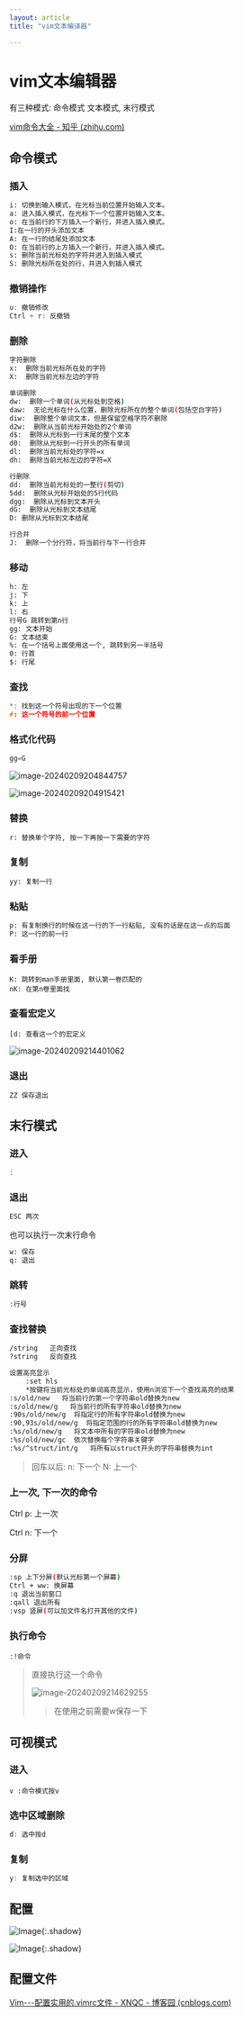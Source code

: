 ```yaml
---
layout: article
title: "vim文本编译器"

---
```


# vim文本编辑器

有三种模式: 命令模式 文本模式, 末行模式

[vim命令大全 - 知乎 (zhihu.com)](https://zhuanlan.zhihu.com/p/61515833)

## 命令模式

### 插入

```bash
i: 切换到输入模式，在光标当前位置开始输入文本。
a: 进入插入模式，在光标下一个位置开始输入文本。
o: 在当前行的下方插入一个新行，并进入插入模式。
I:在一行的开头添加文本 
A: 在一行的结尾处添加文本
O: 在当前行的上方插入一个新行，并进入插入模式。
s: 删除当前光标处的字符并进入到插入模式
S: 删除光标所在处的行，并进入到插入模式
```

### 撤销操作

```c
u: 撤销修改
Ctrl + r: 反撤销
```

### 删除

```bash
字符删除
x:  删除当前光标所在处的字符
X:  删除当前光标左边的字符

单词删除
dw:  删除一个单词(从光标处到空格)
daw:  无论光标在什么位置，删除光标所在的整个单词(包括空白字符)
diw:  删除整个单词文本，但是保留空格字符不删除
d2w:  删除从当前光标开始处的2个单词
d$:  删除从光标到一行末尾的整个文本
d0:  删除从光标到一行开头的所有单词
dl:  删除当前光标处的字符=x
dh:  删除当前光标左边的字符=X

行删除
dd:  删除当前光标处的一整行(剪切)
5dd:  删除从光标开始处的5行代码
dgg:  删除从光标到文本开头
dG:  删除从光标到文本结尾
D: 删除从光标到文本结尾

行合并
J:  删除一个分行符，将当前行与下一行合并
```

### 移动

```bash
h: 左
j: 下
k: 上
l: 右
行号G 跳转到第n行
gg: 文本开始
G: 文本结束
%: 在一个括号上面使用这一个, 跳转到另一半括号
0: 行首
$: 行尾
```

### 查找

```c
*: 找到这一个符号出现的下一个位置
#: 这一个符号的前一个位置
```

### 格式化代码

```c
gg=G
```

![image-20240209204844757](https://picture-01-1316374204.cos.ap-beijing.myqcloud.com/image/202402092048788.png)

![image-20240209204915421](https://picture-01-1316374204.cos.ap-beijing.myqcloud.com/image/202402092049453.png)

### 替换

```bash
r: 替换单个字符, 按一下再按一下需要的字符
```

### 复制

```bash
yy: 复制一行
```

### 粘贴

```bash
p: 有复制换行的时候在这一行的下一行粘贴, 没有的话是在这一点的后面
P: 这一行的前一行
```

### 看手册

```
K: 跳转到man手册里面, 默认第一卷匹配的
nK: 在第n卷里面找
```

### 查看宏定义

```
[d: 查看这一个的宏定义
```

![image-20240209214401062](https://picture-01-1316374204.cos.ap-beijing.myqcloud.com/image/202402092144099.png)

### 退出

```bash
ZZ 保存退出
```

## 末行模式

### 进入

```bash
:
```

### 退出

```bash
ESC 两次
```

也可以执行一次末行命令

```bash
w: 保存
q: 退出
```

### 跳转

```bash
:行号
```

### 查找替换

```bash
/string   正向查找
?string   反向查找

设置高亮显示
    :set hls
    *按键将当前光标处的单词高亮显示，使用n浏览下一个查找高亮的结果
:s/old/new   将当前行的第一个字符串old替换为new
:s/old/new/g   将当前行的所有字符串old替换为new
:90s/old/new/g  将指定行的所有字符串old替换为new
:90,93s/old/new/g  将指定范围的行的所有字符串old替换为new
:%s/old/new/g   将文本中所有的字符串old替换为new
:%s/old/new/gc  依次替换每个字符串关键字
:%s/^struct/int/g   将所有以struct开头的字符串替换为int
```

> 回车以后: n: 下一个 N: 上一个

### 上一次, 下一次的命令

Ctrl p: 上一次

Ctrl n: 下一个

### 分屏

```bash
:sp 上下分屏(默认光标第一个屏幕)
Ctrl + ww: 换屏幕
:q 退出当前窗口
:qall 退出所有
:vsp 竖屏(可以加文件名打开其他的文件)
```

### 执行命令

```
:!命令
```

> 直接执行这一个命令
>
> ![image-20240209214629255](https://picture-01-1316374204.cos.ap-beijing.myqcloud.com/image/202402092146290.png)
>
> > 在使用之前需要w保存一下

## 可视模式

### 进入

```
v :命令模式按v
```

### 选中区域删除

```c
d: 选中按d
```

### 复制

```c
y: 复制选中的区域
```

## 配置



![Image](https://xusenfeng.github.io/myimages/13.jpg){:.shadow}

![Image](https://xusenfeng.github.io/myimages/14.jpg){:.shadow}

## 配置文件

[Vim---配置实用的.vimrc文件 - XNQC - 博客园 (cnblogs.com)](https://www.cnblogs.com/XNQC1314/p/8692993.html)